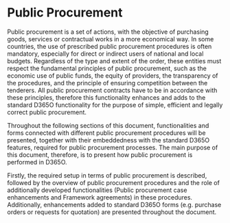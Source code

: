 # Public Procurement

Public procurement is a set of actions, with the objective of purchasing goods, services or contractual works in a more economical way. In some countries, the use of prescribed public procurement procedures is often mandatory, especially for direct or indirect users of national and local budgets. Regardless of the type and extent of the order, these entities must respect the fundamental principles of public procurement, such as the economic use of public funds, the equity of providers, the transparency of the procedures, and the principle of ensuring competition between the tenderers. All public procurement contracts have to be in accordance with these principles, therefore this functionality enhances and adds to the standard D365O functionality for the purpose of simple, efficient and legally correct public procurement.

Throughout the following sections of this document, functionalities and forms connected with different public procurement procedures will be presented, together with their embeddedness with the standard D365O features, required for public procurement processes. The main purpose of this document, therefore, is to present how public procurement is performed in D365O.

Firstly, the required setup in terms of public procurement is described, followed by the overview of public procurement procedures and the role of additionally developed functionalities (Public procurement case enhancements and Framework agreements) in these procedures. Additionally, enhancements added to standard D365O forms (e.g. purchase orders or requests for quotation) are presented throughout the document.

 
 
 
 
